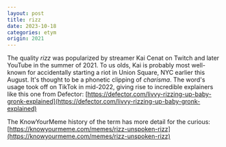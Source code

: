 ```yaml
---
layout: post
title: rizz
date: 2023-10-18
categories: etym
origin: 2021
---
```

The quality *rizz* was popularized by streamer Kai Cenat on Twitch and later YouTube in the summer of 2021. To us olds, Kai is probably most well-known for accidentally starting a riot in Union Square, NYC earlier this August. It's thought to be a phonetic clipping of *charisma*. The word's usage took off on TikTok in mid-2022, giving rise to incredible explainers like this one from Defector: [https://defector.com/livvy-rizzing-up-baby-gronk-explained](https://defector.com/livvy-rizzing-up-baby-gronk-explained)

The KnowYourMeme history of the term has more detail for the curious: [https://knowyourmeme.com/memes/rizz-unspoken-rizz](https://knowyourmeme.com/memes/rizz-unspoken-rizz)
